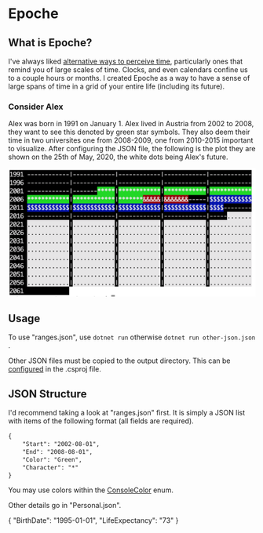 # Epoche

## What is Epoche?

I've always liked [alternative ways to perceive time](https://wiki.xxiivv.com/site/time.html), particularly ones that remind you of large scales of time. Clocks, and even calendars confine us to a couple hours or months. I created Epoche as a way to have a sense of large spans of time in a grid of your entire life (including its future).

### Consider Alex

Alex was born in 1991 on January 1. Alex lived in Austria from 2002 to 2008, they want to see this denoted by green star symbols. They also deem their time in two universites one from 2008-2009, one from 2010-2015 important to visualize. After configuring the JSON file, the following is the plot they are shown on the 25th of May, 2020, the white dots being Alex's future.

![Epoche Screenshot](https://raw.githubusercontent.com/roveldman/Epoche/master/example.png)

## Usage

To use "ranges.json", use
```dotnet run```
otherwise
```dotnet run other-json.json```
.

Other JSON files must be copied to the output directory. This can be [configured](https://docs.microsoft.com/en-us/visualstudio/msbuild/common-msbuild-project-items?view=vs-2019#compile) in the .csproj file.

## JSON Structure

I'd recommend taking a look at "ranges.json" first. It is simply a JSON list with items of the following format (all fields are required).

```
{
	"Start": "2002-08-01",
	"End": "2008-08-01",
	"Color": "Green",
	"Character": "*"
}
```

You may use colors within the [ConsoleColor](https://docs.microsoft.com/en-us/dotnet/api/system.consolecolor?view=netcore-3.1#fields) enum.

Other details go in "Personal.json".

{
  "BirthDate": "1995-01-01",
  "LifeExpectancy": "73"
}